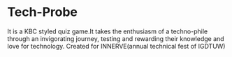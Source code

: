 # Tech-Probe
It is a KBC styled quiz game.It takes the enthusiasm of a techno-phile through an invigorating journey, testing and rewarding their knowledge and love for technology.
Created for INNERVE(annual technical fest of IGDTUW)
